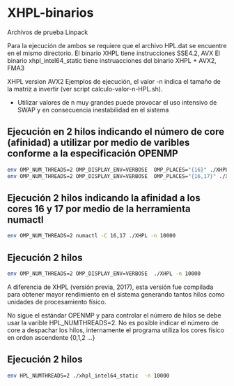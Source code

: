 # XHPL-binarios
Archivos de prueba Linpack

Para la ejecución de ambos se requiere que el archivo HPL.dat se encuentre en el mismo directorio.
El binario XHPL tiene instrucciones SSE4.2, AVX
El binario xhpl_intel64_static tiene instruacciones del binario XHPL + AVX2,  FMA3

XHPL version  AVX2
Ejemplos de ejecución, el valor -n  indica el tamaño de la matriz a invertir (ver script calculo-valor-n-HPL.sh).
* Utilizar valores de n muy grandes puede provocar el uso intensivo de SWAP y en consecuencia inestabilidad en el sistema

## Ejecución en 2 hilos indicando el número de core (afinidad) a utilizar por medio de varibles conforme a la especificación OPENMP
~~~bash
env OMP_NUM_THREADS=2 OMP_DISPLAY_ENV=VERBOSE  OMP_PLACES="{16}" ./XHPL -n 10000
env OMP_NUM_THREADS=2 OMP_DISPLAY_ENV=VERBOSE  OMP_PLACES="{16,17}" ./XHPL -n 10000
~~~ 

## Ejecución 2 hilos indicando la afinidad a los cores 16 y 17 por medio de la herramienta numactl
~~~bash
env OMP_NUM_THREADS=2 numactl -C 16,17 ./XHPL -n 10000
~~~

## Ejecución 2 hilos 
~~~bash
env OMP_NUM_THREADS=2 OMP_DISPLAY_ENV=VERBOSE  ./XHPL -n 10000
~~~

A diferencia de XHPL (versión previa, 2017), esta versión fue compilada para obtener mayor 
rendimiento en el sistema generando tantos hilos como unidades de procesamiento físico.

No sigue el estándar OPENMP y para controlar el número de hilos se debe usar la varible HPL_NUMTHREADS=2.
No es posible indicar el número de core a despachar los hilos, internamente el programa utiliza
los cores físico en orden ascendente {0,1,2 ...}

## Ejecución 2 hilos 
~~~bash
env HPL_NUMTHREADS=2 ./xhpl_intel64_static  -n 10000
~~~

